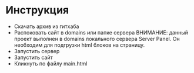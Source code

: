 # Инструкция

- Скачать архив из гитхаба
- Распоковать сайт в domains или папке сервера
ВНИМАНИЕ: данный проект выполнен в domains локального сервера Server Panel. Он необходим для подгрузки html блоков на страницу.
- Запустить сервер
- Запустить сайт
- Кликнуть по файлу main.html
